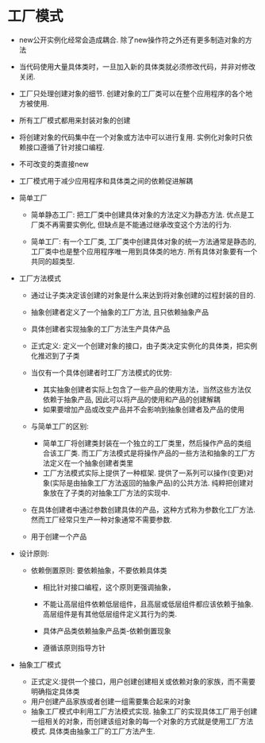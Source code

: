 # 工厂模式

- new公开实例化经常会造成耦合. 除了new操作符之外还有更多制造对象的方法

- 当代码使用大量具体类时，一旦加入新的具体类就必须修改代码，并非对修改关闭.

- 工厂只处理创建对象的细节. 创建对象的工厂类可以在整个应用程序的各个地方被使用.

- 所有工厂模式都用来封装对象的创建

- 将创建对象的代码集中在一个对象或方法中可以进行复用. 实例化对象时只依赖接口遵循了针对接口编程.

- 不可改变的类直接new

- 工厂模式用于减少应用程序和具体类之间的依赖促进解耦

- 简单工厂
    - 简单静态工厂: 把工厂类中创建具体对象的方法定义为静态方法. 优点是工厂类不再需要实例化, 但缺点是不能通过继承改变这个方法的行为.
    
    - 简单工厂: 有一个工厂类, 工厂类中创建具体对象的统一方法通常是静态的, 工厂类中也是整个应用程序唯一用到具体类的地方. 所有具体对象要有一个共同的超类型. 

- 工厂方法模式
    - 通过让子类决定该创建的对象是什么来达到将对象创建的过程封装的目的.
    - 抽象创建者定义了一个抽象的工厂方法, 且只依赖抽象产品
    - 具体创建者实现抽象的工厂方法生产具体产品
    - 正式定义: 定义一个创建对象的接口，由子类决定实例化的具体类，把实例化推迟到了子类
    - 当仅有一个具体创建者时工厂方法模式的优势:
        - 其实抽象创建者实际上包含了一些产品的使用方法，当然这些方法仅依赖于抽象产品, 因此可以将产品的使用和产品的创建解耦
        - 如果要增加产品或改变产品并不会影响到抽象创建者及产品的使用
        
    - 与简单工厂的区别:
        - 简单工厂将创建类封装在一个独立的工厂类里，然后操作产品的类组合该工厂类. 而工厂方法模式是将操作产品的一些方法和抽象的工厂方法定义在一个抽象创建者类里
        - 工厂方法模式实际上提供了一种框架. 提供了一系列可以操作(变更)对象(实际是由抽象工厂方法返回的抽象产品)的公共方法. 纯粹把创建对象放在了子类的对抽象工厂方法的实现中.
    
    - 在具体创建者中通过参数创建具体的产品，这种方式称为参数化工厂方法. 然而工厂经常只生产一种对象通常不需要参数.
    - 用于创建一个产品
    
- 设计原则: 
    - 依赖倒置原则: 要依赖抽象，不要依赖具体类
        - 相比针对接口编程，这个原则更强调抽象，
        - 不能让高层组件依赖低层组件，且高层或低层组件都应该依赖于抽象. 高层组件是有其他低层组件定义其行为的类.
        - 具体产品类依赖抽象产品类-依赖倒置现象
        
        - 遵循该原则指导方针 
        
        
- 抽象工厂模式
    - 正式定义:提供一个接口，用户创建创建相关或依赖对象的家族，而不需要明确指定具体类
    - 用户创建产品家族或者创建一组需要集合起来的对象
    - 抽象工厂模式中利用工厂方法模式实现. 抽象工厂的实现具体工厂用于创建一组相关的对象，而创建该组对象的每一个对象的方式就是使用工厂方法模式. 具体类由抽象工厂的工厂方法产生.
    
